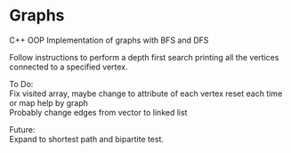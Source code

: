 # Graphs
C++ OOP Implementation of graphs with BFS and DFS


Follow instructions to perform a depth first search printing all the vertices connected to a specified vertex.

To Do: <br>
Fix visited array, maybe change to attribute of each vertex reset each time or map help by graph </br>
Probably change edges from vector to linked list

Future: </br>
Expand to shortest path and bipartite test.
